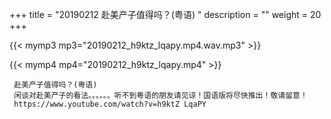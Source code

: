 +++
title = "20190212  赴美产子值得吗？(粤语) "
description = ""
weight = 20
+++

{{< mymp3 mp3="20190212_h9ktz_lqapy.mp4.wav.mp3" >}}

{{< mymp4 mp4="20190212_h9ktz_lqapy.mp4" >}}

     赴美产子值得吗？(粤语) 
     闲谈对赴美产子的看法。。。。。。听不到粤语的朋友请见谅！国语版将尽快推出！敬请留意！ 
     https://www.youtube.com/watch?v=h9ktZ LqaPY 
